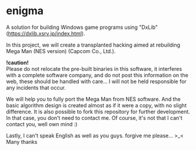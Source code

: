 # enigma
A solution for building Windows game programs using "DxLib"(https://dxlib.xsrv.jp/index.html).

In this project, we will create a transplanted hacking aimed at rebuilding Mega Man (NES version) (Capcom Co., Ltd.).

**!caution!**<br>
Please do not relocate the pre-built binaries in this software, it interferes with a complete software company, and do not post this information on the web, these should be handled with care...
I will not be held responsible for any incidents that occur.

We will help you to fully port the Mega Man from NES software.
And the basic algorithm design is created almost as if it were a copy, with no slight difference.
It is also possible to fork this repository for further development. In that case, you don't need to contact me. Of course, it's not that I can't contact you, well own mind :)

Lastly, I can't speak English as well as you guys. forgive me please... >_<<br>
Many thanks
